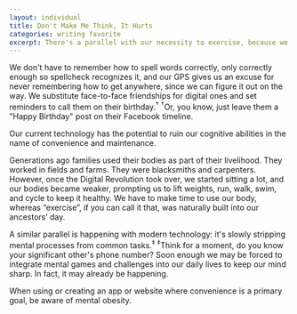 ```yaml
---
layout: individual
title: Don't Make Me Think, It Hurts
categories: writing favorite
excerpt: There's a parallel with our necessity to exercise, because we don't have physical jobs anymore, and our current state of technology for convenience.
---
```



We don't have to remember how to spell words correctly, only correctly enough so spellcheck recognizes it, and our GPS gives us an excuse for never remembering how to get anywhere, since we can figure it out on the way. We substitute face-to-face friendships for digital ones and set reminders to call them on their birthday.<sup>&dagger;</sup> <span class="sidenote"><sup>&dagger;</sup>Or, you know, just leave them a "Happy Birthday" post on their Facebook timeline.</span>


Our current technology has the potential to ruin our cognitive abilities in the name of convenience and maintenance.

Generations ago families used their bodies as part of their livelihood. They worked in fields and farms. They were blacksmiths and carpenters. However, once the Digital Revolution took over, we started sitting a lot, and our bodies became weaker, prompting us to lift weights, run, walk, swim, and cycle to keep it healthy. We have to make time to use our body, whereas “exercise”, if you can call it that, was naturally built into our ancestors’ day. 


A similar parallel is happening with modern technology: it's slowly stripping mental processes from common tasks.<sup>&Dagger;</sup> <span class="sidenote"><sup>&Dagger;</sup>Think for a moment, do you know your significant other's phone number?</span> Soon enough we may be forced to integrate mental games and challenges into our daily lives to keep our mind sharp. In fact, it may already be happening.

When using or creating an app or website where convenience is a primary goal, be aware of mental obesity.